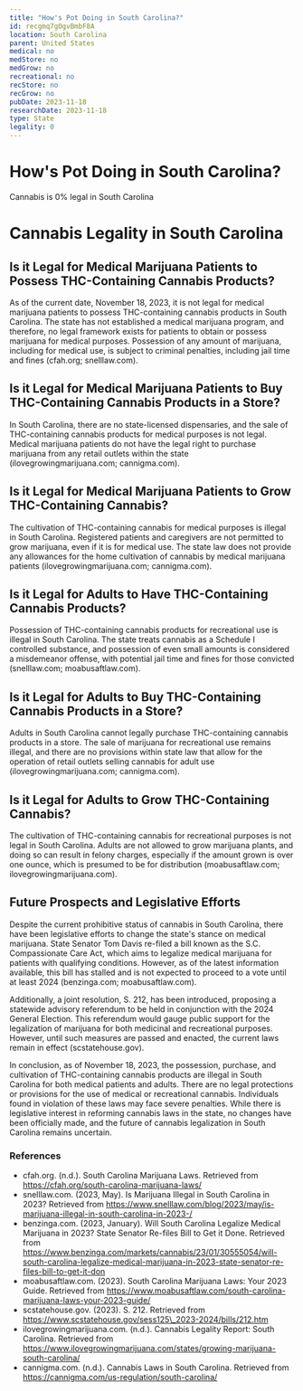 ```yaml
---
title: "How's Pot Doing in South Carolina?"
id: recgmq7gOgvBmbF8A
location: South Carolina
parent: United States
medical: no
medStore: no
medGrow: no
recreational: no
recStore: no
recGrow: no
pubDate: 2023-11-18
researchDate: 2023-11-18
type: State
legality: 0
---
```


# How's Pot Doing in South Carolina?

<p class="howsit">Cannabis is 0% legal in South Carolina</p>

# Cannabis Legality in South Carolina

## Is it Legal for Medical Marijuana Patients to Possess THC-Containing Cannabis Products?

As of the current date, November 18, 2023, it is not legal for medical marijuana patients to possess THC-containing cannabis products in South Carolina. The state has not established a medical marijuana program, and therefore, no legal framework exists for patients to obtain or possess marijuana for medical purposes. Possession of any amount of marijuana, including for medical use, is subject to criminal penalties, including jail time and fines (cfah.org; snelllaw.com).

## Is it Legal for Medical Marijuana Patients to Buy THC-Containing Cannabis Products in a Store?

In South Carolina, there are no state-licensed dispensaries, and the sale of THC-containing cannabis products for medical purposes is not legal. Medical marijuana patients do not have the legal right to purchase marijuana from any retail outlets within the state (ilovegrowingmarijuana.com; cannigma.com).

## Is it Legal for Medical Marijuana Patients to Grow THC-Containing Cannabis?

The cultivation of THC-containing cannabis for medical purposes is illegal in South Carolina. Registered patients and caregivers are not permitted to grow marijuana, even if it is for medical use. The state law does not provide any allowances for the home cultivation of cannabis by medical marijuana patients (ilovegrowingmarijuana.com; cannigma.com).

## Is it Legal for Adults to Have THC-Containing Cannabis Products?

Possession of THC-containing cannabis products for recreational use is illegal in South Carolina. The state treats cannabis as a Schedule I controlled substance, and possession of even small amounts is considered a misdemeanor offense, with potential jail time and fines for those convicted (snelllaw.com; moabusaftlaw.com).

## Is it Legal for Adults to Buy THC-Containing Cannabis Products in a Store?

Adults in South Carolina cannot legally purchase THC-containing cannabis products in a store. The sale of marijuana for recreational use remains illegal, and there are no provisions within state law that allow for the operation of retail outlets selling cannabis for adult use (ilovegrowingmarijuana.com; cannigma.com).

## Is it Legal for Adults to Grow THC-Containing Cannabis?

The cultivation of THC-containing cannabis for recreational purposes is not legal in South Carolina. Adults are not allowed to grow marijuana plants, and doing so can result in felony charges, especially if the amount grown is over one ounce, which is presumed to be for distribution (moabusaftlaw.com; ilovegrowingmarijuana.com).

## Future Prospects and Legislative Efforts

Despite the current prohibitive status of cannabis in South Carolina, there have been legislative efforts to change the state's stance on medical marijuana. State Senator Tom Davis re-filed a bill known as the S.C. Compassionate Care Act, which aims to legalize medical marijuana for patients with qualifying conditions. However, as of the latest information available, this bill has stalled and is not expected to proceed to a vote until at least 2024 (benzinga.com; moabusaftlaw.com).

Additionally, a joint resolution, S. 212, has been introduced, proposing a statewide advisory referendum to be held in conjunction with the 2024 General Election. This referendum would gauge public support for the legalization of marijuana for both medicinal and recreational purposes. However, until such measures are passed and enacted, the current laws remain in effect (scstatehouse.gov).

In conclusion, as of November 18, 2023, the possession, purchase, and cultivation of THC-containing cannabis products are illegal in South Carolina for both medical patients and adults. There are no legal protections or provisions for the use of medical or recreational cannabis. Individuals found in violation of these laws may face severe penalties. While there is legislative interest in reforming cannabis laws in the state, no changes have been officially made, and the future of cannabis legalization in South Carolina remains uncertain.

### References

- cfah.org. (n.d.). South Carolina Marijuana Laws. Retrieved from https://cfah.org/south-carolina-marijuana-laws/
- snelllaw.com. (2023, May). Is Marijuana Illegal in South Carolina in 2023? Retrieved from https://www.snelllaw.com/blog/2023/may/is-marijuana-illegal-in-south-carolina-in-2023-/
- benzinga.com. (2023, January). Will South Carolina Legalize Medical Marijuana in 2023? State Senator Re-files Bill to Get it Done. Retrieved from https://www.benzinga.com/markets/cannabis/23/01/30555054/will-south-carolina-legalize-medical-marijuana-in-2023-state-senator-re-files-bill-to-get-it-don
- moabusaftlaw.com. (2023). South Carolina Marijuana Laws: Your 2023 Guide. Retrieved from https://www.moabusaftlaw.com/south-carolina-marijuana-laws-your-2023-guide/
- scstatehouse.gov. (2023). S. 212. Retrieved from https://www.scstatehouse.gov/sess125\_2023-2024/bills/212.htm
- ilovegrowingmarijuana.com. (n.d.). Cannabis Legality Report: South Carolina. Retrieved from https://www.ilovegrowingmarijuana.com/states/growing-marijuana-south-carolina/
- cannigma.com. (n.d.). Cannabis Laws in South Carolina. Retrieved from https://cannigma.com/us-regulation/south-carolina/
